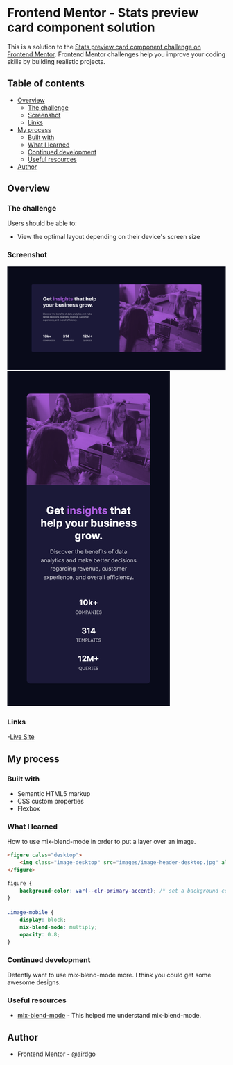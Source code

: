 # Frontend Mentor - Stats preview card component solution

This is a solution to the [Stats preview card component challenge on Frontend Mentor](https://www.frontendmentor.io/challenges/stats-preview-card-component-8JqbgoU62). Frontend Mentor challenges help you improve your coding skills by building realistic projects. 

## Table of contents

- [Overview](#overview)
  - [The challenge](#the-challenge)
  - [Screenshot](#screenshot)
  - [Links](#links)
- [My process](#my-process)
  - [Built with](#built-with)
  - [What I learned](#what-i-learned)
  - [Continued development](#continued-development)
  - [Useful resources](#useful-resources)
- [Author](#author)

## Overview

### The challenge

Users should be able to:

- View the optimal layout depending on their device's screen size

### Screenshot

![](./PC-screenshot.png)
![](./Mobile-screenshot.png)

### Links

-[Live Site](airdgo-stats-preview-main.netlify.app)

## My process

### Built with

- Semantic HTML5 markup
- CSS custom properties
- Flexbox

### What I learned

How to use mix-blend-mode in order to put a layer over an image.

```html
<figure calss="desktop">
    <img class="image-desktop" src="images/image-header-desktop.jpg" alt="women at computer">
</figure>
```
```css
figure {
    background-color: var(--clr-primary-accent); /* set a background color for the image container */  
}

.image-mobile {
    display: block;
    mix-blend-mode: multiply;
    opacity: 0.8;
}
```

### Continued development

Defently want to use mix-blend-mode more. I think you could get some awesome designs.

### Useful resources

- [mix-blend-mode](https://www.w3schools.com/cssref/pr_mix-blend-mode.asp) - This helped me understand mix-blend-mode.

## Author

- Frontend Mentor - [@airdgo](https://www.frontendmentor.io/profile/airdgo)
